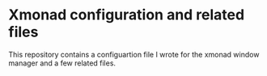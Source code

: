 Xmonad configuration and related files
======================================
This repository contains a configuartion file I wrote for the xmonad
window manager and a few related files.